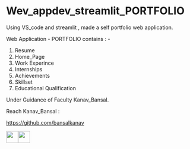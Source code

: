 # Wev_appdev_streamlit_PORTFOLIO
Using VS_code and streamlit , made a self portfolio web application.

Web Application - PORTFOLIO contains : - 
1. Resume 
2. Home_Page
3. Work Experince
4. Internships
5. Achievements
6. Skillset
7. Educational Qualification

Under Guidance of Faculty Kanav_Bansal.

Reach Kanav_Bansal : 

https://github.com/bansalkanav

<p align="left"> <a href="https://www.github.com/bansalkanav" target="_blank" rel="noreferrer"><img src="https://raw.githubusercontent.com/danielcranney/readme-generator/main/public/icons/socials/github.svg" width="32" height="32" /><a href="https://www.linkedin.com/comm/mynetwork/discovery-see-all?usecase=PEOPLE_FOLLOWS&followMember=kanavbansal" target="_blank" rel="noreferrer"><img src="https://raw.githubusercontent.com/danielcranney/readme-generator/main/public/icons/socials/linkedin.svg" width="32" height="32" />
</a> 



